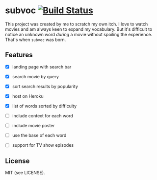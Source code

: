 subvoc [![Build Status](https://secure.travis-ci.org/stephanos/subvoc.png)](https://travis-ci.org/stephanos/subvoc)
======

This project was created by me to scratch my own itch. I love to watch movies and am always keen to expand my vocabulary. But it's difficult to notice an unknown word *during* a movie without spoiling the experience. That's when `subvoc` was born.

## Features

 - [x] landing page with search bar
 - [x] search movie by query
 - [x] sort search results by popularity
 - [x] host on Heroku
 - [x] list of words sorted by difficulty
 - [ ] include context for each word
 - [ ] include movie poster
 - [ ] use the base of each word
 - [ ] support for TV show episodes


## License
MIT (see LICENSE).
